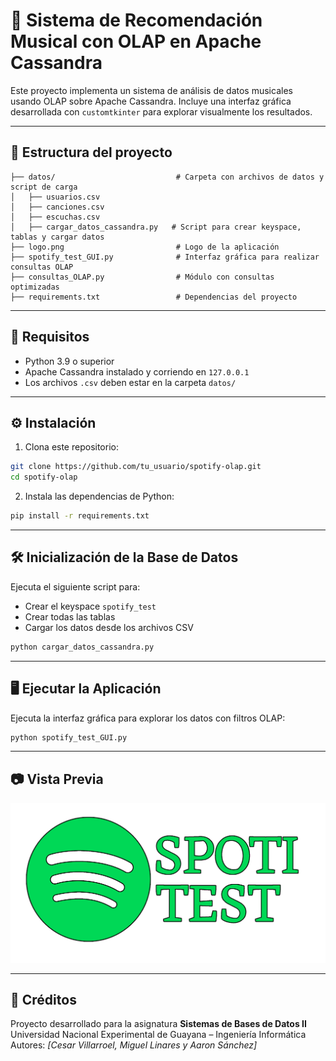 # 🎵 Sistema de Recomendación Musical con OLAP en Apache Cassandra

Este proyecto implementa un sistema de análisis de datos musicales usando OLAP sobre Apache Cassandra. 
Incluye una interfaz gráfica desarrollada con `customtkinter` para explorar visualmente los resultados.

---

## 📁 Estructura del proyecto

```
├── datos/                           # Carpeta con archivos de datos y script de carga
│   ├── usuarios.csv
│   ├── canciones.csv
│   ├── escuchas.csv
│   ├── cargar_datos_cassandra.py   # Script para crear keyspace, tablas y cargar datos
├── logo.png                         # Logo de la aplicación
├── spotify_test_GUI.py              # Interfaz gráfica para realizar consultas OLAP
├── consultas_OLAP.py                # Módulo con consultas optimizadas
├── requirements.txt                 # Dependencias del proyecto
```

---

## 🚀 Requisitos

- Python 3.9 o superior
- Apache Cassandra instalado y corriendo en `127.0.0.1`
- Los archivos `.csv` deben estar en la carpeta `datos/`

---

## ⚙️ Instalación

1. Clona este repositorio:

```bash
git clone https://github.com/tu_usuario/spotify-olap.git
cd spotify-olap
```

2. Instala las dependencias de Python:

```bash
pip install -r requirements.txt
```

---

## 🛠️ Inicialización de la Base de Datos

Ejecuta el siguiente script para:

- Crear el keyspace `spotify_test`
- Crear todas las tablas
- Cargar los datos desde los archivos CSV

```bash
python cargar_datos_cassandra.py
```

---

## 🖥️ Ejecutar la Aplicación

Ejecuta la interfaz gráfica para explorar los datos con filtros OLAP:

```bash
python spotify_test_GUI.py
```

---

## 📷 Vista Previa

![Logo](logo.png)

---

## 📌 Créditos

Proyecto desarrollado para la asignatura **Sistemas de Bases de Datos II**  
Universidad Nacional Experimental de Guayana – Ingeniería Informática  
Autores: *[Cesar Villarroel, Miguel Linares y Aaron Sánchez]*  
